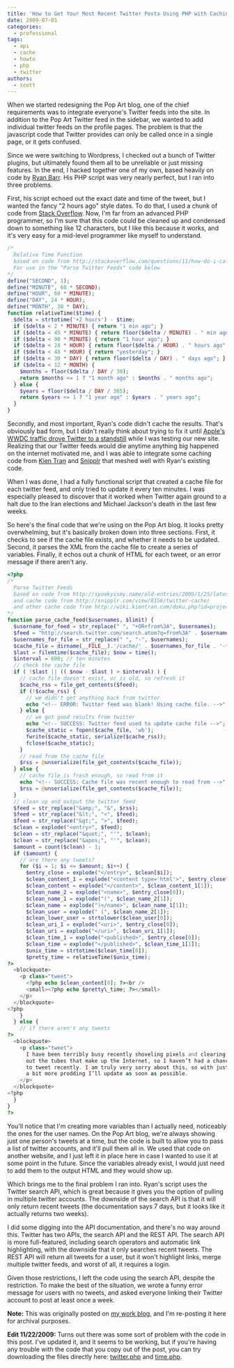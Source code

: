 ```yaml
---
title: 'How to Get Your Most Recent Twitter Posts Using PHP with Caching'
date: 2009-07-01
categories:
  - professional
tags:
  - api
  - cache
  - howto
  - php
  - twitter
authors:
  - scott
---
```


When we started redesigning the Pop Art blog, one of the chief requirements was to integrate everyone's Twitter feeds into the site. In addition to the Pop Art Twitter feed in the sidebar, we wanted to add individual twitter feeds on the profile pages. The problem is that the javascript code that Twitter provides can only be called once in a single page, or it gets confused.

Since we were switching to Wordpress, I checked out a bunch of Twitter plugins, but ultimately found them all to be unreliable or just missing features. In the end, I hacked together one of my own, based heavily on code by [Ryan Barr](http://spookyismy.name/old-entries/2009/1/25/latest-twitter-update-with-phprss-part-three.html). His PHP script was very nearly perfect, but I ran into three problems.

First, his script echoed out the exact date and time of the tweet, but I wanted the fancy "2 hours ago" style dates. To do that, I used a chunk of code from [Stack Overflow](http://stackoverflow.com/questions/11/how-do-i-calculate-relative-time/501415#501415). Now, I'm far from an advanced PHP programmer, so I'm sure that this code could be cleaned up and condensed down to something like 12 characters, but I like this because it works, and it's very easy for a mid-level programmer like myself to understand.

```php
/*
  Relative Time Function
  based on code from http://stackoverflow.com/questions/11/how-do-i-calculate-relative-time/501415#501415
  For use in the "Parse Twitter Feeds" code below
*/
define("SECOND", 1);
define("MINUTE", 60 * SECOND);
define("HOUR", 60 * MINUTE);
define("DAY", 24 * HOUR);
define("MONTH", 30 * DAY);
function relativeTime($time) {
  $delta = strtotime('+2 hours') - $time;
  if ($delta < 2 * MINUTE) { return "1 min ago"; }
  if ($delta < 45 * MINUTE) { return floor($delta / MINUTE) . " min ago"; }
  if ($delta < 90 * MINUTE) { return "1 hour ago"; }
  if ($delta < 24 * HOUR) { return floor($delta / HOUR) . " hours ago"; }
  if ($delta < 48 * HOUR) { return "yesterday"; }
  if ($delta < 30 * DAY) { return floor($delta / DAY) . " days ago"; }
  if ($delta < 12 * MONTH) {
    $months = floor($delta / DAY / 30);
    return $months <= 1 ? "1 month ago" : $months . " months ago";
  } else {
    $years = floor($delta / DAY / 365);
    return $years <= 1 ? "1 year ago" : $years . " years ago";
  }
}
```

Secondly, and most important, Ryan's code didn't cache the results. That's obviously bad form, but I didn't really think about trying to fix it until [Apple's WWDC traffic drove Twitter to a standstill](http://twitter.com/spaceninja/status/2079700468) while I was testing our new site. Realizing that our Twitter feeds would die anytime anything big happened on the internet motivated me, and I was able to integrate some caching code from [Kien Tran](http://wiki.kientran.com/doku.php?id=projects:twitterbadge) and [Snipplr](http://snipplr.com/view/8156/twitter-cache/) that meshed well with Ryan's existing code.

When I was done, I had a fully functional script that created a cache file for each twitter feed, and only tried to update it every ten minutes. I was especially pleased to discover that it worked when Twitter again ground to a halt due to the Iran elections and Michael Jackson's death in the last few weeks.

So here's the final code that we're using on the Pop Art blog. It looks pretty overwhelming, but it's basically broken down into three sections. First, it checks to see if the cache file exists, and whether it needs to be updated. Second, it parses the XML from the cache file to create a series of variables. Finally, it echos out a chunk of HTML for each tweet, or an error message if there aren't any.

```php
<?php
/*
  Parse Twitter Feeds
  based on code from http://spookyismy.name/old-entries/2009/1/25/latest-twitter-update-with-phprss-part-three.html
  and cache code from http://snipplr.com/view/8156/twitter-cache/
  and other cache code from http://wiki.kientran.com/doku.php?id=projects:twitterbadge
*/
function parse_cache_feed($usernames, $limit) {
  $username_for_feed = str_replace(" ", "+OR+from%3A", $usernames);
  $feed = "http://search.twitter.com/search.atom?q=from%3A" . $username_for_feed . "&rpp=" . $limit;
  $usernames_for_file = str_replace(" ", "-", $usernames);
  $cache_file = dirname(__FILE__).'/cache/' . $usernames_for_file . '-twitter-cache';
  $last = filemtime($cache_file); $now = time();
  $interval = 600; // ten minutes
  // check the cache file
  if ( !$last || (( $now - $last ) > $interval) ) {
    // cache file doesn't exist, or is old, so refresh it
    $cache_rss = file_get_contents($feed);
    if (!$cache_rss) {
      // we didn't get anything back from twitter
      echo "<!-- ERROR: Twitter feed was blank! Using cache file. -->";
    } else {
      // we got good results from twitter
      echo "<!-- SUCCESS: Twitter feed used to update cache file -->";
      $cache_static = fopen($cache_file, 'wb');
      fwrite($cache_static, serialize($cache_rss));
      fclose($cache_static);
    }
    // read from the cache file
    $rss = @unserialize(file_get_contents($cache_file));
  } else {
    // cache file is fresh enough, so read from it
    echo "<!-- SUCCESS: Cache file was recent enough to read from -->";
    $rss = @unserialize(file_get_contents($cache_file));
  }
  // clean up and output the twitter feed
  $feed = str_replace("&amp;", "&", $rss);
  $feed = str_replace("&lt;", "<", $feed);
  $feed = str_replace("&gt;", ">", $feed);
  $clean = explode("<entry>", $feed);
  $clean = str_replace("&quot;", "'", $clean);
  $clean = str_replace("&apos;", "'", $clean);
  $amount = count($clean) - 1;
  if ($amount) {
    // are there any tweets?
    for ($i = 1; $i <= $amount; $i++) {
      $entry_close = explode("</entry>", $clean[$i]);
      $clean_content_1 = explode("<content type='html'>", $entry_close[0]);
      $clean_content = explode("</content>", $clean_content_1[1]);
      $clean_name_2 = explode("<name>", $entry_close[0]);
      $clean_name_1 = explode("(", $clean_name_2[1]);
      $clean_name = explode(")</name>", $clean_name_1[1]);
      $clean_user = explode(" (", $clean_name_2[1]);
      $clean_lower_user = strtolower($clean_user[0]);
      $clean_uri_1 = explode("<uri>", $entry_close[0]);
      $clean_uri = explode("</uri>", $clean_uri_1[1]);
      $clean_time_1 = explode("<published>", $entry_close[0]);
      $clean_time = explode("</published>", $clean_time_1[1]);
      $unix_time = strtotime($clean_time[0]);
      $pretty_time = relativeTime($unix_time);
?>
  <blockquote>
    <p class="tweet">
      <?php echo $clean_content[0]; ?><br />
      <small><?php echo $pretty\_time; ?></small>
    </p>
  </blockquote>
<?php
    }
  } else {
    // if there aren't any tweets
?>
  <blockquote>
    <p class="tweet">
      I have been terribly busy recently shoveling pixels and clearing
      out the tubes that make up the Internet, so I haven’t had a chance
      to tweet recently. I am truly very sorry about this, so with just
      a bit more prodding I’ll update as soon as possible.
    </p>
  </blockquote>
<?php
  }
}
?>
```

You'll notice that I'm creating more variables than I actually need, noticeably the ones for the user names. On the Pop Art blog, we're always showing just one person's tweets at a time, but the code is built to allow you to pass a list of twitter accounts, and it'll pull them all in. We used that code on another website, and I just left it in place here in case I wanted to use it at some point in the future. Since the variables already exist, I would just need to add them to the output HTML and they would show up.

Which brings me to the final problem I ran into. Ryan's script uses the Twitter search API, which is great because it gives you the option of pulling in multiple twitter accounts. The downside of the search API is that it will only return recent tweets (the documentation says 7 days, but it looks like it actually returns two weeks).

I did some digging into the API documentation, and there's no way around this. Twitter has two APIs, the search API and the REST API. The search API is more full-featured, including search operators and automatic link highlighting, with the downside that it only searches recent tweets. The REST API will return all tweets for a user, but it won't highlight links, merge multiple twitter feeds, and worst of all, it requires a login.

Given those restrictions, I left the code using the search API, despite the restriction. To make the best of the situation, we wrote a funny error message for users with no tweets, and asked everyone linking their Twitter account to post at least once a week.

**Note:** This was originally posted on [my work blog](http://blogs.popart.com/author/scottvandehey/), and I'm re-posting it here for archival purposes.

**Edit 11/22/2009:** Turns out there was some sort of problem with the code in this post. I've updated it, and it seems to be working, but if you're having any trouble with the code that you copy out of the post, you can try downloading the files directly here: [twitter.php](/downloads/twitter.zip) and [time.php](/downloads/time.zip).
